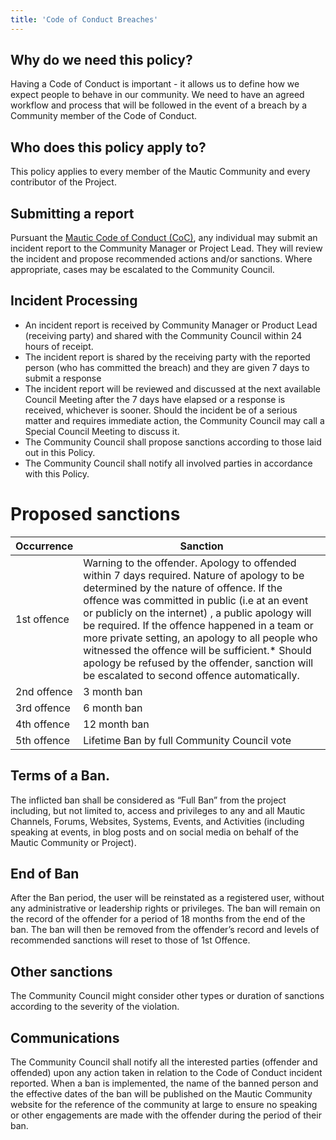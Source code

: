 ```yaml
---
title: 'Code of Conduct Breaches'
---
```


## Why do we need this policy?

Having a Code of Conduct is important - it allows us to define how we expect people to behave in our community. We need to have an agreed workflow and process that will be followed in the event of a breach by a Community member of the Code of Conduct.

## Who does this policy apply to?
This policy applies to every member of the Mautic Community and every contributor of the Project.

## Submitting a report

Pursuant the [Mautic Code of Conduct (CoC)](https://www.mautic.org/code-of-conduct/), any individual may submit an incident report to the Community Manager or Project Lead. They will review the incident and propose recommended actions and/or sanctions. Where appropriate, cases may be escalated to the Community Council.

## Incident Processing

* An incident report is received by Community Manager or Product Lead (receiving party) and shared with the Community Council within 24 hours of receipt.
* The incident report is shared by the receiving party with the reported person (who has committed the breach) and they are given 7 days to submit a response
* The incident report will be reviewed and discussed at the next available Council Meeting after the 7 days have elapsed or a response is received, whichever is sooner. Should the incident be of a serious matter and requires immediate action, the Community Council may call a Special Council Meeting to discuss it.
* The Community Council shall propose sanctions according to those laid out in this Policy.
* The Community Council shall notify all involved parties in accordance with this Policy.

# Proposed sanctions

| Occurrence | Sanction |
|-----------|--------------------|
| 1st offence | Warning to the offender. Apology to offended within 7 days required.  Nature of apology to be determined by the nature of offence. If the offence was committed in public (i.e at an event or publicly on the internet) , a public apology will be required.  If the offence happened in a team or more private setting, an apology to all people who witnessed the offence will be sufficient.* Should apology be refused by the offender, sanction will be escalated to second offence automatically. |
| 2nd offence | 3 month ban |
| 3rd offence | 6 month ban |
| 4th offence | 12 month ban |
| 5th offence | Lifetime Ban by full Community Council vote |

## Terms of a Ban. 

The inflicted ban shall be considered as “Full Ban” from the project including, but not limited to, access and privileges to any and all Mautic Channels, Forums, Websites, Systems, Events, and Activities (including speaking at events, in blog posts and on social media on behalf of the Mautic Community or Project).

## End of Ban
After the Ban period, the user will be reinstated as a registered user, without any administrative or leadership rights or privileges. The ban will remain on the record of the offender for a period of 18 months from the end of the ban. The ban will then be removed from the offender’s record and levels of recommended sanctions will reset to those of 1st Offence.

## Other sanctions 

The Community Council might consider other types or duration of sanctions according to the severity of the violation.

## Communications

The Community Council shall notify all the interested parties (offender and offended) upon any action taken in relation to the Code of Conduct incident reported. When a ban is implemented, the name of the banned person and the effective dates of the ban will be published on the Mautic Community website for the reference of the community at large to ensure no speaking or other engagements are made with the offender during the period of their ban.